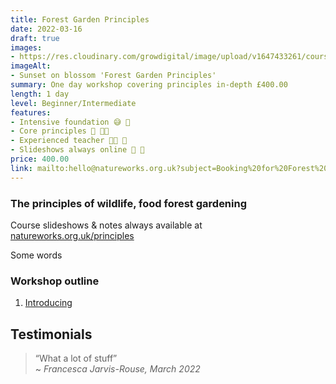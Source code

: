 ```yaml
---
title: Forest Garden Principles
date: 2022-03-16
draft: true
images: 
- https://res.cloudinary.com/growdigital/image/upload/v1647433261/course/1day-banner.jpg
imageAlt: 
- Sunset on blossom 'Forest Garden Principles'
summary: One day workshop covering principles in-depth £400.00
length: 1 day
level: Beginner/Intermediate
features: 
- Intensive foundation 😅 🌱
- Core principles 🌳 💪🏾
- Experienced teacher 👨‍🏫 🧠
- Slideshows always online 🦄 💖
price: 400.00
link: mailto:hello@natureworks.org.uk?subject=Booking%20for%20Forest%20Garden%20Principles%20workshop
---
```


### The principles of wildlife, food forest gardening

Course slideshows & notes always available at [natureworks.org.uk/principles](https://www.natureworks.org.uk/principles/)

Some words

### Workshop outline

1. [Introducing](/principles/intro)

## Testimonials 

> “What a lot of stuff”<br>~ _Francesca Jarvis-Rouse, March 2022_
